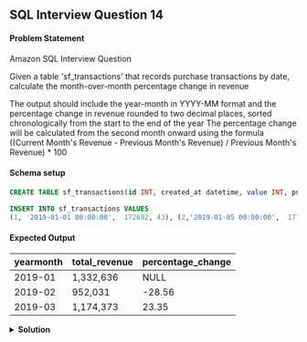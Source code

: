 ## SQL Interview Question 14

#### Problem Statement

<bold>Amazon SQL Interview Question</bold>

Given a table 'sf_transactions' that records purchase transactions by date, calculate the month-over-month percentage change in revenue

The output should include the year-month in YYYY-MM format and the percentage change in revenue rounded to two decimal places, sorted chronologically from the start to the end of the year
The percentage change will be calculated from the second month onward using the formula ((Current Month's Revenue - Previous Month's Revenue) / Previous Month's Revenue) * 100

#### Schema setup

```sql
CREATE TABLE sf_transactions(id INT, created_at datetime, value INT, purchase_id INT);

INSERT INTO sf_transactions VALUES
(1, '2019-01-01 00:00:00',  172692, 43), (2,'2019-01-05 00:00:00',  177194, 36),(3, '2019-01-09 00:00:00',  109513, 30),(4, '2019-01-13 00:00:00',  164911, 30),(5, '2019-01-17 00:00:00',  198872, 39), (6, '2019-01-21 00:00:00',  184853, 31),(7, '2019-01-25 00:00:00',  186817, 26), (8, '2019-01-29 00:00:00',  137784, 22),(9, '2019-02-02 00:00:00',  140032, 25), (10, '2019-02-06 00:00:00', 116948, 43), (11, '2019-02-10 00:00:00', 162515, 25), (12, '2019-02-14 00:00:00', 114256, 12), (13, '2019-02-18 00:00:00', 197465, 48), (14, '2019-02-22 00:00:00', 120741, 20), (15, '2019-02-26 00:00:00', 100074, 49), (16, '2019-03-02 00:00:00', 157548, 19), (17, '2019-03-06 00:00:00', 105506, 16), (18, '2019-03-10 00:00:00', 189351, 46), (19, '2019-03-14 00:00:00', 191231, 29), (20, '2019-03-18 00:00:00', 120575, 44), (21, '2019-03-22 00:00:00', 151688, 47), (22, '2019-03-26 00:00:00', 102327, 18), (23, '2019-03-30 00:00:00', 156147, 25);
```

#### Expected Output

| yearmonth | total_revenue | percentage_change |
|-----------|---------------|-------------------|
| 2019-01   | 1,332,636     | NULL              |
| 2019-02   | 952,031       | -28.56            |
| 2019-03   | 1,174,373     | 23.35             |

<details>
<summary><strong>Solution</strong></summary>

```sql
WITH yearmonth_sales AS
(
 SELECT
   DATE_FORMAT(created_at, '%Y-%m') AS yearmonth,
   SUM(value) AS total_revenue
 FROM sf_transactions
 GROUP BY yearmonth
)

SELECT
  yearmonth,
  total_revenue,
  ROUND(((total_revenue/ LAG(total_revenue) OVER(ORDER BY yearmonth)) - 1) * 100,2) AS percentage_change
FROM yearmonth_sales;
```
</details>
